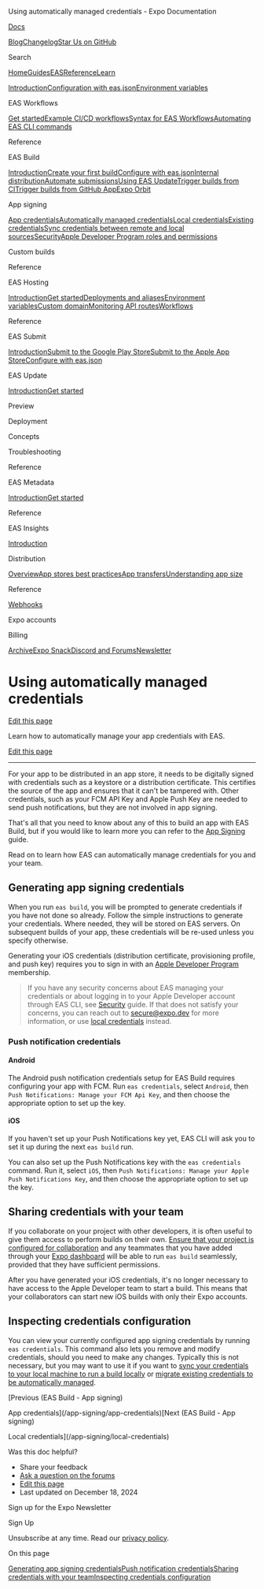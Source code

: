 Using automatically managed credentials - Expo Documentation

[Docs](/)

[Blog](https://expo.dev/blog)[Changelog](https://expo.dev/changelog)[Star Us on GitHub](https://github.com/expo/expo)

Search

[Home](/)[Guides](/guides/overview)[EAS](/eas)[Reference](/versions/latest)[Learn](/tutorial/overview)

[Introduction](/eas)[Configuration with eas.json](/eas/json)[Environment variables](/eas/environment-variables)

EAS Workflows

[Get started](/eas/workflows/get-started)[Example CI/CD workflows](/eas/workflows/examples)[Syntax for EAS Workflows](/eas/workflows/syntax)[Automating EAS CLI commands](/eas/workflows/automating-eas-cli)

Reference

EAS Build

[Introduction](/build/introduction)[Create your first build](/build/setup)[Configure with eas.json](/build/eas-json)[Internal distribution](/build/internal-distribution)[Automate submissions](/build/automate-submissions)[Using EAS Update](/build/updates)[Trigger builds from CI](/build/building-on-ci)[Trigger builds from GitHub App](/build/building-from-github)[Expo Orbit](/build/orbit)

App signing

[App credentials](/app-signing/app-credentials)[Automatically managed credentials](/app-signing/managed-credentials)[Local credentials](/app-signing/local-credentials)[Existing credentials](/app-signing/existing-credentials)[Sync credentials between remote and local sources](/app-signing/syncing-credentials)[Security](/app-signing/security)[Apple Developer Program roles and permissions](/app-signing/apple-developer-program-roles-and-permissions)

Custom builds

Reference

EAS Hosting

[Introduction](/eas/hosting/introduction)[Get started](/eas/hosting/get-started)[Deployments and aliases](/eas/hosting/deployments-and-aliases)[Environment variables](/eas/hosting/environment-variables)[Custom domain](/eas/hosting/custom-domain)[Monitoring API routes](/eas/hosting/api-routes)[Workflows](/eas/hosting/workflows)

Reference

EAS Submit

[Introduction](/submit/introduction)[Submit to the Google Play Store](/submit/android)[Submit to the Apple App Store](/submit/ios)[Configure with eas.json](/submit/eas-json)

EAS Update

[Introduction](/eas-update/introduction)[Get started](/eas-update/getting-started)

Preview

Deployment

Concepts

Troubleshooting

Reference

EAS Metadata

[Introduction](/eas/metadata)[Get started](/eas/metadata/getting-started)

Reference

EAS Insights

[Introduction](/eas-insights/introduction)

Distribution

[Overview](/distribution/introduction)[App stores best practices](/distribution/app-stores)[App transfers](/distribution/app-transfers)[Understanding app size](/distribution/app-size)

Reference

[Webhooks](/eas/webhooks)

Expo accounts

Billing

[Archive](/archive)[Expo Snack](https://snack.expo.dev)[Discord and Forums](https://chat.expo.dev)[Newsletter](https://expo.dev/mailing-list/signup)

Using automatically managed credentials
=======================================

[Edit this page](https://github.com/expo/expo/edit/main/docs/pages/app-signing/managed-credentials.mdx)

Learn how to automatically manage your app credentials with EAS.

[Edit this page](https://github.com/expo/expo/edit/main/docs/pages/app-signing/managed-credentials.mdx)

---

For your app to be distributed in an app store, it needs to be digitally signed with credentials such as a keystore or a distribution certificate. This certifies the source of the app and ensures that it can't be tampered with. Other credentials, such as your FCM API Key and Apple Push Key are needed to send push notifications, but they are not involved in app signing.

That's all that you need to know about any of this to build an app with EAS Build, but if you would like to learn more you can refer to the [App Signing](/app-signing/app-credentials) guide.

Read on to learn how EAS can automatically manage credentials for you and your team.

Generating app signing credentials
----------------------------------

When you run `eas build`, you will be prompted to generate credentials if you have not done so already. Follow the simple instructions to generate your credentials. Where needed, they will be stored on EAS servers. On subsequent builds of your app, these credentials will be re-used unless you specify otherwise.

Generating your iOS credentials (distribution certificate, provisioning profile, and push key) requires you to sign in with an [Apple Developer Program](https://developer.apple.com/programs) membership.

> If you have any security concerns about EAS managing your credentials or about logging in to your Apple Developer account through EAS CLI, see [Security](/app-signing/security) guide. If that does not satisfy your concerns, you can reach out to [secure@expo.dev](mailto:secure@expo.dev) for more information, or use [local credentials](/app-signing/local-credentials) instead.

### Push notification credentials

#### Android

The Android push notification credentials setup for EAS Build requires configuring your app with FCM. Run `eas credentials`, select `Android`, then `Push Notifications: Manage your FCM Api Key`, and then choose the appropriate option to set up the key.

#### iOS

If you haven't set up your Push Notifications key yet, EAS CLI will ask you to set it up during the next `eas build` run.

You can also set up the Push Notifications key with the `eas credentials` command. Run it, select `iOS`, then `Push Notifications: Manage your Apple Push Notifications Key`, and then choose the appropriate option to set up the key.

Sharing credentials with your team
----------------------------------

If you collaborate on your project with other developers, it is often useful to give them access to perform builds on their own. [Ensure that your project is configured for collaboration](/accounts/account-types#organizations) and any teammates that you have added through your [Expo dashboard](https://expo.dev/) will be able to run `eas build` seamlessly, provided that they have sufficient permissions.

After you have generated your iOS credentials, it's no longer necessary to have access to the Apple Developer team to start a build. This means that your collaborators can start new iOS builds with only their Expo accounts.

Inspecting credentials configuration
------------------------------------

You can view your currently configured app signing credentials by running `eas credentials`. This command also lets you remove and modify credentials, should you need to make any changes. Typically this is not necessary, but you may want to use it if you want to [sync your credentials to your local machine to run a build locally](/app-signing/syncing-credentials) or [migrate existing credentials to be automatically managed](/app-signing/existing-credentials).

[Previous (EAS Build - App signing)

App credentials](/app-signing/app-credentials)[Next (EAS Build - App signing)

Local credentials](/app-signing/local-credentials)

Was this doc helpful?

* Share your feedback
* [Ask a question on the forums](https://chat.expo.dev/)
* [Edit this page](https://github.com/expo/expo/edit/main/docs/pages/app-signing/managed-credentials.mdx)
* Last updated on December 18, 2024

Sign up for the Expo Newsletter

Sign Up

Unsubscribe at any time. Read our [privacy policy](https://expo.dev/privacy).

On this page

[Generating app signing credentials](/app-signing/managed-credentials/#generating-app-signing-credentials)[Push notification credentials](/app-signing/managed-credentials/#push-notification-credentials)[Sharing credentials with your team](/app-signing/managed-credentials/#sharing-credentials-with-your-team)[Inspecting credentials configuration](/app-signing/managed-credentials/#inspecting-credentials-configuration)